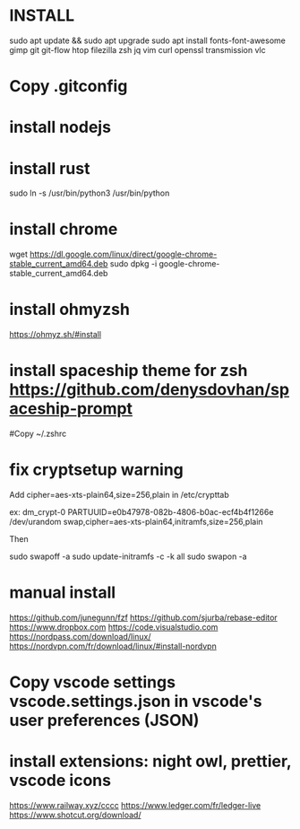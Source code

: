 # INSTALL

sudo apt update && sudo apt upgrade
sudo apt install fonts-font-awesome gimp git git-flow htop filezilla zsh jq vim curl openssl transmission vlc

# Copy .gitconfig

# install nodejs

# install rust

sudo ln -s /usr/bin/python3 /usr/bin/python

# install chrome

wget https://dl.google.com/linux/direct/google-chrome-stable_current_amd64.deb
sudo dpkg -i google-chrome-stable_current_amd64.deb

# install ohmyzsh

https://ohmyz.sh/#install

# install spaceship theme for zsh https://github.com/denysdovhan/spaceship-prompt

#Copy ~/.zshrc

# fix cryptsetup warning

Add cipher=aes-xts-plain64,size=256,plain in /etc/crypttab

ex: dm_crypt-0 PARTUUID=e0b47978-082b-4806-b0ac-ecf4b4f1266e /dev/urandom swap,cipher=aes-xts-plain64,initramfs,size=256,plain

Then

sudo swapoff -a
sudo update-initramfs -c -k all
sudo swapon -a

# manual install

https://github.com/junegunn/fzf
https://github.com/sjurba/rebase-editor
https://www.dropbox.com
https://code.visualstudio.com
https://nordpass.com/download/linux/
https://nordvpn.com/fr/download/linux/#install-nordvpn

# Copy vscode settings vscode.settings.json in vscode's user preferences (JSON)

# install extensions: night owl, prettier, vscode icons

https://www.railway.xyz/cccc
https://www.ledger.com/fr/ledger-live
https://www.shotcut.org/download/
